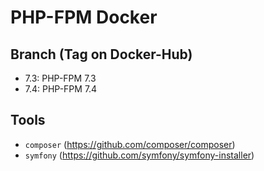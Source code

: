 # PHP-FPM Docker 

## Branch (Tag on Docker-Hub)
* 7.3: PHP-FPM 7.3
* 7.4: PHP-FPM 7.4

## Tools
* `composer` (https://github.com/composer/composer)
* `symfony` (https://github.com/symfony/symfony-installer)
